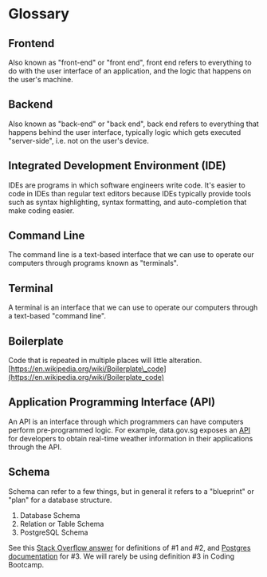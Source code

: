# Glossary

## Frontend

Also known as "front-end" or "front end", front end refers to everything to do with the user interface of an application, and the logic that happens on the user's machine.

## Backend

Also known as "back-end" or "back end", back end refers to everything that happens behind the user interface, typically logic which gets executed "server-side", i.e. not on the user's device.

## Integrated Development Environment \(IDE\)

IDEs are programs in which software engineers write code. It's easier to code in IDEs than regular text editors because IDEs typically provide tools such as syntax highlighting, syntax formatting, and auto-completion that make coding easier.

## Command Line

The command line is a text-based interface that we can use to operate our computers through programs known as "terminals".

## Terminal

A terminal is an interface that we can use to operate our computers through a text-based "command line".

## Boilerplate

Code that is repeated in multiple places will little alteration. [https://en.wikipedia.org/wiki/Boilerplate\_code](https://en.wikipedia.org/wiki/Boilerplate_code)

## Application Programming Interface \(API\)

An API is an interface through which programmers can have computers perform pre-programmed logic. For example, data.gov.sg exposes an [API](https://data.gov.sg/dataset/realtime-weather-readings) for developers to obtain real-time weather information in their applications through the API.

## Schema

Schema can refer to a few things, but in general it refers to a "blueprint" or "plan" for a database structure.

1. Database Schema
2. Relation or Table Schema
3. PostgreSQL Schema

See this [Stack Overflow answer](https://stackoverflow.com/a/298765) for definitions of \#1 and \#2, and [Postgres documentation](https://www.postgresql.org/docs/13/ddl-schemas.html) for \#3. We will rarely be using definition \#3 in Coding Bootcamp.

